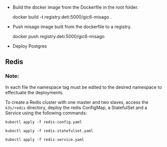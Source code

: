 
- Build the docker image from the Dockerfile in the root folder.

    docker build -t registry.deti:5000/gic6-misago .

- Push misago image built from the dockerfile to a registry.

    docker push registry.deti:5000/gic6-misago

- Deploy Postgres





## Redis

### Note:

In each file the namespace tag must be edited to the desired namespace to effectuate the deployments.

To create a Redis cluster with one master and two slaves, access the `k3s/redis` directory, deploy the redis ConfigMap, a StatefulSet and a Service using the following commands:

    kubectl apply -f redis-config.yaml

    kubectl apply -f redis-statefulset.yaml

    kubectl apply -f redis-service.yaml
